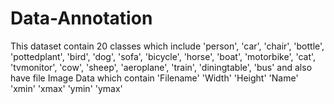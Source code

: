 # Data-Annotation
This dataset contain 20 classes which include
'person',
        'car',
        'chair',
        'bottle',
        'pottedplant',
        'bird', 
        'dog',
        'sofa',
        'bicycle',
        'horse',
        'boat',
        'motorbike',
        'cat',
        'tvmonitor',
        'cow',
        'sheep',
        'aeroplane',
        'train',
        'diningtable',
        'bus'
and also have file Image Data which contain 
'Filename'
'Width'
'Height'
'Name'
'xmin'
'xmax'
'ymin'
'ymax'
